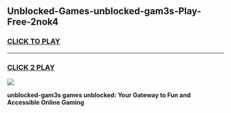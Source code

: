 
## Unblocked-Games-unblocked-gam3s-Play-Free-2nok4
<h3>
<a href="https://premium76.site?title=unblocked-gam3s&ref=23A">CLICK TO PLAY</a></h3>
<hr>

<h3>
<a href="https://premium76.site?title=unblocked-gam3s&ref=23A">CLICK 2 PLAY</a>
  
</h3>

<a href="https://premium76.site?title=unblocked-gam3s&ref=23A"><img src="https://clearcache.store/games.png"></a>


**unblocked-gam3s games unblocked: Your Gateway to Fun and Accessible Online Gaming**
